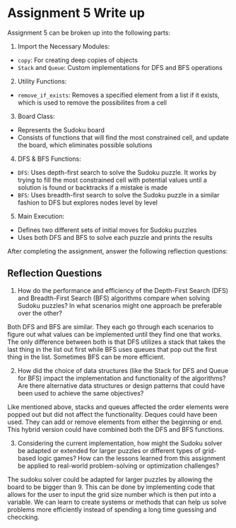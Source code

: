 # Assignment 5 Write up

Assignment 5 can be broken up into the following parts:
1. Import the Necessary Modules:
- `copy`: For creating deep copies of objects
- `Stack` and `Queue`: Custom implementations for DFS and BFS operations
2. Utility Functions: 
- `remove_if_exists`: Removes a specified element from a list if it exists, which is used to remove the possibilites from a cell
3. Board Class:
- Represents the Sudoku board
- Consists of functions that will find the most constrained cell, and update the board, which eliminates possible solutions
4. DFS & BFS Functions:
- `DFS`: Uses depth-first search to solve the Sudoku puzzle. It works by trying to fill the most constrained cell with potential values until a solution is found or backtracks if a mistake is made
- `BFS`: Uses breadth-first search to solve the Sudoku puzzle in a similar fashion to DFS but explores nodes level by level
5. Main Execution:
- Defines two different sets of initial moves for Sudoku puzzles
- Uses both DFS and BFS to solve each puzzle and prints the results


After completing the assignment, answer the following reflection questions:

## Reflection Questions

1. How do the performance and efficiency of the Depth-First Search (DFS) and Breadth-First Search (BFS) algorithms compare when solving Sudoku puzzles? In what scenarios might one approach be preferable over the other?

 Both DFS and BFS are similar. They each go through each scenarios to figure out what values can be implemented until they find one that works. The only difference between both is that DFS utilizes a stack that takes the last thing in the list out first while BFS uses queues that pop out the first thing in the list. Sometimes BFS can be more efficient.


2. How did the choice of data structures (like the Stack for DFS and Queue for BFS) impact the implementation and functionality of the algorithms? Are there alternative data structures or design patterns that could have been used to achieve the same objectives?

  Like mentioned above, stacks and queues affected the order elements were popped out but did not affect the functionality. Deques could have been used. They can add or remove elements from either the beginning or end. This hybrid version could have combined both the DFS and BFS functions.



3. Considering the current implementation, how might the Sudoku solver be adapted or extended for larger puzzles or different types of grid-based logic games? How can the lessons learned from this assignment be applied to real-world problem-solving or optimization challenges?

 The sudoku solver could be adapted for larger puzzles by allowing the board to be bigger than 9. This can be done by implementing code that allows for the user to input the grid size number which is then put into a variable. We can learn to create systems or methods that can help us solve problems more efficiently instead of spending a long time guessing and checcking.

